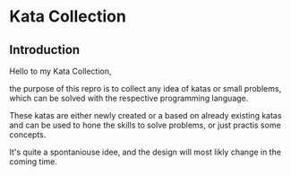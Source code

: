 # Kata Collection

## Introduction

Hello to my Kata Collection,

the purpose of this repro is to collect any idea of katas or small problems, which can be solved with the respective programming language.

These katas are either newly created or a based on already existing katas and can be used to hone the skills to solve problems, or just practis some concepts.

It's quite a spontaniouse idee, and the design will most likly change in the coming time.
